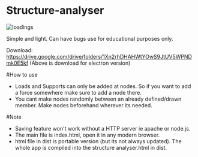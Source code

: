 # Structure-analyser

![loadings](https://user-images.githubusercontent.com/33609172/200195876-c3a3ffaf-f4a5-4830-9da7-f610c9b19420.jpg)

Simple and light. Can have bugs use for educational purposes only.

Download: https://drive.google.com/drive/folders/1Xn2rhDHAHWtYOwS9JtUV5WPNDmk0E5kf
(Above is download for electron version)

#How to use
- Loads and Supports can only be added at nodes. So if you want to add a force somewhere make sure to add a node there.
- You cant make nodes randomly between an already defined/drawn member. Make nodes beforehand wherever its needed.

#Note
- Saving feature won't work without a HTTP server ie apache or node.js.
- The main file is index.html, open it in any modern browser.
- html file in dist is portable version (but its not always updated). The whole app is compiled into the structure analyser.html in dist.
